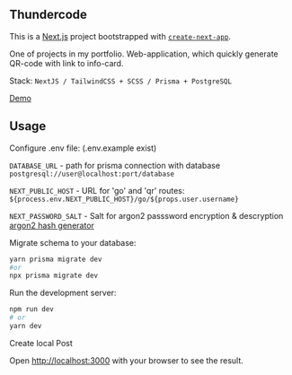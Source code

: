 ## Thundercode

This is a [Next.js](https://nextjs.org/) project bootstrapped with [`create-next-app`](https://github.com/vercel/next.js/tree/canary/packages/create-next-app).

One of projects in my portfolio. Web-application, which quickly generate QR-code with link to info-card. 

Stack: `NextJS / TailwindCSS + SCSS / Prisma + PostgreSQL`

[Demo](https://thundercode-dolsowsky.vercel.app/)

## Usage

Configure .env file: (.env.example exist)

`DATABASE_URL` - path for prisma connection with database
`postgresql://user@localhost:port/database`

`NEXT_PUBLIC_HOST` - URL for 'go' and 'qr' routes:
```${process.env.NEXT_PUBLIC_HOST}/go/${props.user.username}```

``NEXT_PASSWORD_SALT`` - Salt for argon2 passsword encryption & descryption
[argon2 hash generator](https://argon2.online/)

Migrate schema to your database:
```bash
yarn prisma migrate dev
#or
npx prisma migrate dev
```

Run the development server:

```bash
npm run dev
# or
yarn dev
```

Create local Post

Open [http://localhost:3000](http://localhost:3000) with your browser to see the result.

